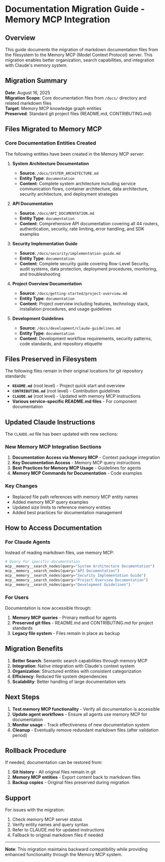 # Documentation Migration Guide - Memory MCP Integration

## Overview

This guide documents the migration of markdown documentation files from the filesystem to the Memory MCP (Model Context Protocol) server. This migration enables better organization, search capabilities, and integration with Claude's memory system.

## Migration Summary

**Date**: August 16, 2025  
**Migration Scope**: Core documentation files from `/docs/` directory and related markdown files  
**Target**: Memory MCP knowledge graph entities  
**Preserved**: Standard git project files (README.md, CONTRIBUTING.md)

## Files Migrated to Memory MCP

### Core Documentation Entities Created

The following entities have been created in the Memory MCP server:

1. **System Architecture Documentation**
   - **Source**: `/docs/SYSTEM_ARCHITECTURE.md`
   - **Entity Type**: `documentation`
   - **Content**: Complete system architecture including service communication flows, container architecture, data architecture, security architecture, and deployment strategies

2. **API Documentation**
   - **Source**: `/docs/API_DOCUMENTATION.md`
   - **Entity Type**: `documentation`
   - **Content**: Comprehensive API documentation covering all 44 routers, authentication, security, rate limiting, error handling, and SDK examples

3. **Security Implementation Guide**
   - **Source**: `/docs/security/implementation-guide.md`
   - **Entity Type**: `documentation`
   - **Content**: Complete security guide covering Row-Level Security, audit systems, data protection, deployment procedures, monitoring, and troubleshooting

4. **Project Overview Documentation**
   - **Source**: `/docs/getting-started/project-overview.md`
   - **Entity Type**: `documentation`
   - **Content**: Project overview including features, technology stack, installation procedures, and usage guidelines

5. **Development Guidelines**
   - **Source**: `/docs/development/claude-guidelines.md`
   - **Entity Type**: `documentation`
   - **Content**: Development workflow requirements, security patterns, code standards, and repository etiquette

## Files Preserved in Filesystem

The following files remain in their original locations for git repository standards:

- **`README.md`** (root level) - Project quick start and overview
- **`CONTRIBUTING.md`** (root level) - Contribution guidelines
- **`CLAUDE.md`** (root level) - Updated with memory MCP instructions
- **Various service-specific README.md files** - For component documentation

## Updated Claude Instructions

The `CLAUDE.md` file has been updated with new sections:

### New Memory MCP Integration Sections

1. **Documentation Access via Memory MCP** - Context package integration
2. **Key Documentation Access** - Memory MCP query instructions
3. **Best Practices for Memory MCP Usage** - Guidelines for agents
4. **Memory MCP Commands for Documentation** - Code examples

### Key Changes

- Replaced file path references with memory MCP entity names
- Added memory MCP query examples
- Updated size limits to reference memory entities
- Added best practices for documentation management

## How to Access Documentation

### For Claude Agents

Instead of reading markdown files, use memory MCP:

```python
# Query for specific documentation
mcp__memory__search_nodes(query="System Architecture Documentation")
mcp__memory__search_nodes(query="API Documentation") 
mcp__memory__search_nodes(query="Security Implementation Guide")
mcp__memory__search_nodes(query="Project Overview Documentation")
mcp__memory__search_nodes(query="Development Guidelines")
```

### For Users

Documentation is now accessible through:
1. **Memory MCP queries** - Primary method for agents
2. **Preserved git files** - README.md and CONTRIBUTING.md for project standards
3. **Legacy file system** - Files remain in place as backup

## Migration Benefits

1. **Better Search**: Semantic search capabilities through memory MCP
2. **Integration**: Native integration with Claude's context system
3. **Organization**: Structured entities with consistent categorization
4. **Efficiency**: Reduced file system dependencies
5. **Scalability**: Better handling of large documentation sets

## Next Steps

1. **Test memory MCP functionality** - Verify all documentation is accessible
2. **Update agent workflows** - Ensure all agents use memory MCP for documentation
3. **Monitor usage** - Track effectiveness of new documentation system
4. **Cleanup** - Eventually remove redundant markdown files (after validation period)

## Rollback Procedure

If needed, documentation can be restored from:
1. **Git history** - All original files remain in git
2. **Memory MCP entities** - Export content back to markdown files
3. **Backup copies** - Original files preserved during migration

## Support

For issues with the migration:
1. Check memory MCP server status
2. Verify entity names and query syntax
3. Refer to CLAUDE.md for updated instructions
4. Fallback to original markdown files if needed

---

**Note**: This migration maintains backward compatibility while providing enhanced functionality through the Memory MCP system.